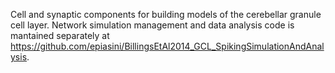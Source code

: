 Cell and synaptic components for building models of the cerebellar
granule cell layer. Network simulation management and data analysis
code is mantained separately at
https://github.com/epiasini/BillingsEtAl2014_GCL_SpikingSimulationAndAnalysis.
